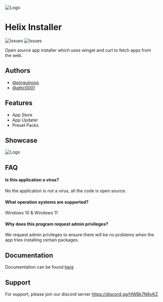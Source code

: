 
![Logo](https://i.imgur.com/jV8Ii0i.png)

# Helix Installer

![Issues](https://img.shields.io/github/issues/Helix-Tools/Helix-Installer) ![Issues](https://img.shields.io/github/last-commit/Helix-Tools/Helix-Installer) 
 
Open source app installer which uses winget and curl to fetch apps from the web. 




## Authors

- [@pinguinooo](https://www.github.com/pinguinooo)
- [@attic0001](https://www.github.com/attic0001)


## Features

- App Store
- App Updater
- Preset Packs



## Showcase

![Logo](https://cdn.discordapp.com/attachments/332998404466802689/915347962295615549/YsfLVIF7Jf.gif)


## FAQ

#### Is this application a virus?

No the application is not a virus, all the code is open source.

#### What operation systems are supported?

Windows 10 & Windows 11

#### Why does this program request admin privileges?

We request admin privileges to ensure there will be no problems when the app tries installing certain packages.


## Documentation

Documentation can be found [here](https://helixtools.com/documentation)

## Support

For support, please join our discord server https://discord.gg/HWBk7N6yKZ

